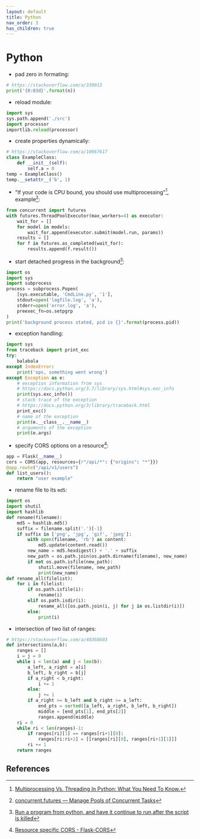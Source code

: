 ```yaml
---
layout: default
title: Python
nav_order: 3
has_children: true
---
```


# Python

- pad zero in formating:
```python
# https://stackoverflow.com/a/339013
print('{0:03d}'.format(n))
```

- reload module:
```python
import sys
sys.path.append('./src')
import processor
importlib.reload(processor)
```

- create properties dynamically:
```python
# https://stackoverflow.com/a/10967617
class ExampleClass:
    def __init__(self):
        self.a = 0
temp = ExampleClass()
temp.__setattr__('b', 1)
```

- "If your code is CPU bound, you should use multiprocessing"[^1], example[^2]:
```python
from concurrent import futures
with futures.ThreadPoolExecutor(max_workers=4) as executor:
    wait_for = []
    for model in models:
        wait_for.append(executor.submit(model.run, params))
    results = []
    for f in futures.as_completed(wait_for):
        results.append(f.result())
```

- start detached progress in the background[^4]:
```python
import os
import sys
import subprocess
process = subprocess.Popen(
    [sys.executable, 'CmdLine.py', '1'],
    stdout=open('logfile.log', 'a'),
    stderr=open('error.log', 'a'),
    preexec_fn=os.setpgrp
)
print('background process stated, pid is {}'.format(process.pid))
```

- exception handling:
```python
import sys
from traceback import print_exc
try:
    balabala
except IndexError:
    print('ops, something went wrong')
except Exception as e:
    # exception information from sys
    # https://docs.python.org/3.7/library/sys.html#sys.exc_info
    print(sys.exc_info())
    # stack trace of the exception
    # https://docs.python.org/3/library/traceback.html
    print_exc()
    # name of the exception
    print(e.__class__.__name__)
    # arguments of the exception
    print(e.args)
```

- specify CORS options on a resource[^3]:
```python
app = Flask(__name__)
cors = CORS(app, resources={r"/api/*": {"origins": "*"}})
@app.route("/api/v1/users")
def list_users():
    return "user example"
```

- rename file to its `md5`:
```python
import os
import shutil
import hashlib
def rename(filename):
    md5 = hashlib.md5()
    suffix = filename.split('.')[-1]
    if suffix in ['png', 'jpg', 'gif', 'jpeg']:
        with open(filename, 'rb') as content:
            md5.update(content.read())
        new_name = md5.hexdigest() + '.' + suffix
        new_path = os.path.join(os.path.dirname(filename), new_name)
        if not os.path.isfile(new_path):
            shutil.move(filename, new_path)
            print(new_name)
def rename_all(filelist):
    for i in filelist:
        if os.path.isfile(i):
            rename(i)
        elif os.path.isdir(i):
            rename_all([os.path.join(i, j) for j in os.listdir(i)])
        else:
            print(i)
```

- intersection of two list of ranges:
```python
# https://stackoverflow.com/a/40368603
def intersections(a,b):
    ranges = []
    i = j = 0
    while i < len(a) and j < len(b):
        a_left, a_right = a[i]
        b_left, b_right = b[j]
        if a_right < b_right:
            i += 1
        else:
            j += 1
        if a_right >= b_left and b_right >= a_left:
            end_pts = sorted([a_left, a_right, b_left, b_right])
            middle = [end_pts[1], end_pts[2]]
            ranges.append(middle)
    ri = 0
    while ri < len(ranges)-1:
        if ranges[ri][1] == ranges[ri+1][0]:
            ranges[ri:ri+2] = [[ranges[ri][0], ranges[ri+1][1]]]
        ri += 1
    return ranges
```

## References

[^1]: [Multiprocessing Vs. Threading In Python: What You Need To Know.](https://timber.io/blog/multiprocessing-vs-multithreading-in-python-what-you-need-to-know/)
[^2]: [concurrent.futures — Manage Pools of Concurrent Tasks](https://pymotw.com/3/concurrent.futures/)
[^3]: [Resource specific CORS - Flask-CORS](https://flask-cors.readthedocs.io/en/latest/#resource-specific-cors)
[^4]: [Run a program from python, and have it continue to run after the script is killed](https://stackoverflow.com/a/16928558)
